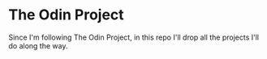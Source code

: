 # The Odin Project
Since I'm following The Odin Project, in this repo I'll drop all the projects I'll do along the way.